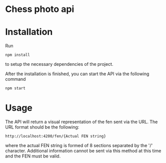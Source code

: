 # Chess photo api

# Installation

Run
```
npm install
```
to setup the necessary dependencies of the project.

After the installation is finished, you can start the API via the following command
```
npm start
```

# Usage

The API will return a visual representation of the fen sent via the URL. The URL
format should be the following:
```
http://localhost:4200/fen/{Actual FEN string}
```
where the actual FEN string is formed of 8 sections separated by the '/' character.
Additional information cannot be sent via this method at this time and the FEN
must be valid.